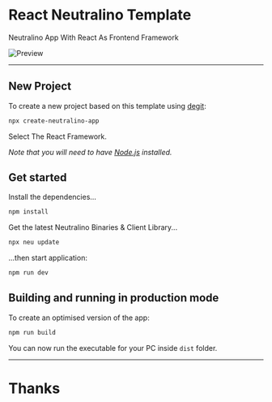 # React Neutralino Template
Neutralino App With React As Frontend Framework

![Preview](https://user-images.githubusercontent.com/75035219/153858161-1481c75e-4317-4490-8964-b95af3c5fa36.png)

---
## New Project

To create a new project based on this template using [degit](https://github.com/Rich-Harris/degit):

```bash
npx create-neutralino-app
```

Select The React Framework.

*Note that you will need to have [Node.js](https://nodejs.org) installed.*


## Get started

Install the dependencies...

```bash
npm install
```

Get the latest Neutralino Binaries & Client Library...

```bash
npx neu update
```

...then start application:

```bash
npm run dev
```

## Building and running in production mode

To create an optimised version of the app:

```bash
npm run build
```

You can now run the executable for your PC inside `dist` folder.

---
# Thanks
